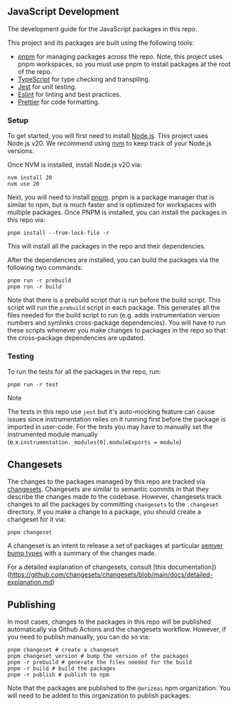 ## JavaScript Development

The development guide for the JavaScript packages in this repo.

This project and its packages are built using the following tools:

- [pnpm](https://pnpm.io/) for managing packages across the repo. Note, this project uses pnpm workspaces, so you must use pnpm to install packages at the root of the repo.
- [TypeScript](https://www.typescriptlang.org/) for type checking and transpiling.
- [Jest](https://jestjs.io/) for unit testing.
- [Eslint](https://eslint.org/) for linting and best practices.
- [Prettier](https://prettier.io/) for code formatting.

### Setup

To get started, you will first need to install [Node.js](https://nodejs.org/en/). This project uses Node.js v20. We recommend using [nvm](https://github.com/nvm-sh/nvm?tab=readme-ov-file#installing-and-updating) to keep track of your Node.js versions.

Once NVM is installed, install Node.js v20 via:

```shell
nvm install 20
nvm use 20
```

Next, you will need to install [pnpm](https://pnpm.io/installation). pnpm is a package manager that is similar to npm, but is much faster and is optimized for workspaces with multiple packages. Once PNPM is installed, you can install the packages in this repo via:

```shell
pnpm install --from-lock-file -r
```

This will install all the packages in the repo and their dependencies.

After the dependencies are installed, you can build the packages via the following two commands:

```shell
pnpm run -r prebuild
pnpm run -r build
```

Note that there is a prebuild script that is run before the build script. This script will run the `prebuild` script in each package. This generates all the files needed for the build script to run (e.g. adds instrumentation version numbers and symlinks cross-package dependencies). You will have to run these scripts whenever you make changes to packages in the repo so that the cross-package dependencies are updated.

### Testing

To run the tests for all the packages in the repo, run:

```shell
pnpm run -r test
```

> [!NOTE]
> The tests in this repo use `jest` but it's auto-mocking feature can cause issues since instrumentation relies on it running first before the package is imported in user-code. For the tests you may have to manually set the instrumented module manually (e.x.`instrumentation._modules[0].moduleExports = module`)

## Changesets

The changes to the packages managed by this repo are tracked via [changesets](https://pnpm.io/using-changesets). Changesets are similar to semantic commits in that they describe the changes made to the codebase. However, changesets track changes to all the packages by committing `changesets` to the `.changeset` directory. If you make a change to a package, you should create a changeset for it via:

```shell
pnpm changeset
```

A changeset is an intent to release a set of packages at particular [semver bump types](https://semver.org/) with a summary of the changes made.

For a detailed explanation of changesets, consult [this documentation])(https://github.com/changesets/changesets/blob/main/docs/detailed-explanation.md)

## Publishing

In most cases, changes to the packages in this repo will be published automatically via Github Actions and the changesets workflow. However, if you need to publish manually, you can do so via:

```shell
pnpm changeset # create a changeset
pnpm changeset version # bump the version of the packages
pnpm -r prebuild # generate the files needed for the build
pnpm -r build # build the packages
pnpm -r publish # publish to npm
```

Note that the packages are published to the `@arizeai` npm organization. You will need to be added to this organization to publish packages.
